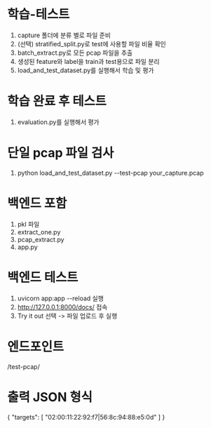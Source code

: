 # 학습-테스트
1. capture 폴더에 분류 별로 파일 준비
2. (선택) stratified_split.py로 test에 사용할 파일 비율 확인
3. batch_extract.py로 모든 pcap 파일을 추출
4. 생성된 feature와 label을 train과 test용으로 파일 분리
5. load_and_test_dataset.py를 실행해서 학습 및 평가

# 학습 완료 후 테스트
1. evaluation.py를 실행해서 평가

# 단일 pcap 파일 검사
1. python load_and_test_dataset.py --test-pcap your_capture.pcap

# 백엔드 포함
1. pkl 파일
2. extract_one.py
3. pcap_extract.py
4. app.py

# 백엔드 테스트
1. uvicorn app:app --reload 실행
2. http://127.0.0.1:8000/docs/ 접속
3. Try it out 선택 -> 파일 업로드 후 실행

# 엔드포인트
/test-pcap/

# 출력 JSON 형식
{
  "targets": [
    "02:00:11:22:92:f7|56:8c:94:88:e5:0d"
  ]
}